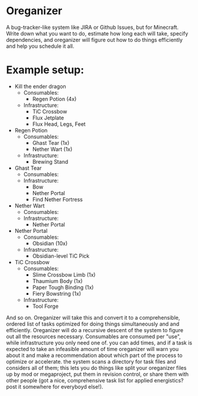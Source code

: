 # Oreganizer

A bug-tracker-like system like JIRA or Github Issues, but for Minecraft. Write down what you want to do, estimate how long each will take, specify dependencies, and oreganizer will figure out how to do things efficiently and help you schedule it all.

# Example setup:

* Kill the ender dragon
  * Consumables:
    * Regen Potion (4x)
  * Infrastructure:
    * TiC Crossbow
    * Flux Jetplate
    * Flux Head, Legs, Feet
* Regen Potion
  * Consumables:
    * Ghast Tear (1x)
    * Nether Wart (1x)
  * Infrastructure:
    * Brewing Stand
* Ghast Tear
  * Consumables:
  * Infrastructure:
    * Bow
    * Nether Portal
    * Find Nether Fortress
* Nether Wart
  * Consumables:
  * Infrastructure:
    * Nether Portal
* Nether Portal
  * Consumables:
    * Obsidian (10x)
  * Infrastructure:
    * Obsidian-level TiC Pick
* TiC Crossbow
  * Consumables:
    * Slime Crossbow Limb (1x)
    * Thaumium Body (1x)
    * Paper Tough Binding (1x)
    * Fiery Bowstring (1x)
  * Infrastructure:
    * Tool Forge

And so on. Oreganizer will take this and convert it to a comprehensible, ordered list of tasks optimized for doing things simultaneously and and efficiently. Oreganizer will do a recursive descent of the system to figure out all the resources necessary. Consumables are consumed per "use", while infrastructure you only need one of. you can add times, and if a task is expected to take an infeasible amount of time oreganizer will warn you about it and make a recommendation about which part of the process to optimize or accelerate. the system scans a directory for task files and considers all of them; this lets you do things like split your oreganizer files up by mod or megaproject, put them in revision control, or share them with other people (got a nice, comprehensive task list for applied energistics? post it somewhere for everyboyd else!).
